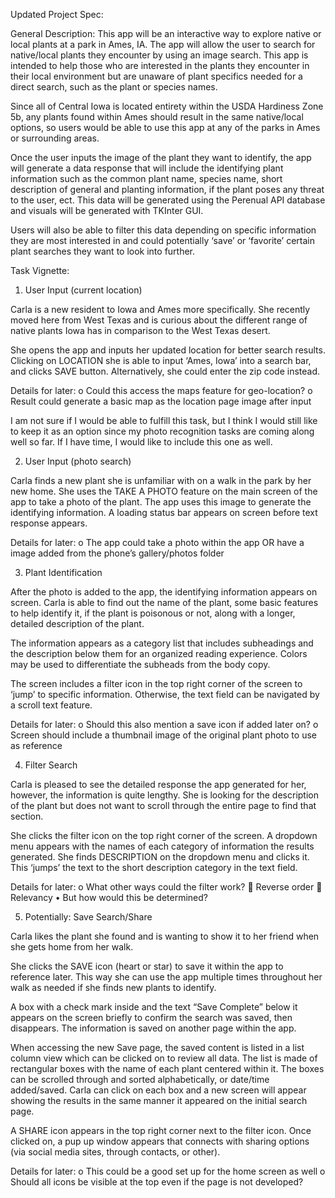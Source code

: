 Updated Project Spec:

General Description:
This app will be an interactive way to explore native or local plants at a park in Ames, IA. The app will allow the user to search for native/local plants they encounter by using an image search. This app is intended to help those who are interested in the plants they encounter in their local environment but are unaware of plant specifics needed for a direct search, such as the plant or species names.

Since all of Central Iowa is located entirety within the USDA Hardiness Zone 5b, any plants found within Ames should result in the same native/local options, so users would be able to use this app at any of the parks in Ames or surrounding areas.

Once the user inputs the image of the plant they want to identify, the app will generate a data response that will include the identifying plant information such as the common plant name, species name, short description of general and planting information, if the plant poses any threat to the user, ect. This data will be generated using the Perenual API database and visuals will be generated with TKInter GUI.

Users will also be able to filter this data depending on specific information they are most interested in and could potentially ‘save’ or ‘favorite’ certain plant searches they want to look into further.

Task Vignette:
1.	User Input (current location) 

Carla is a new resident to Iowa and Ames more specifically. She recently moved here from West Texas and is curious about the different range of native plants Iowa has in comparison to the West Texas desert. 

She opens the app and inputs her updated location for better search results. Clicking on LOCATION she is able to input ‘Ames, Iowa’ into a search bar, and clicks SAVE button. Alternatively, she could enter the zip code instead.

Details for later:
o	Could this access the maps feature for geo-location?
o	Result could generate a basic map as the location page image after input

I am not sure if I would be able to fulfill this task, but I think I would still like to keep it as an option since my photo recognition tasks are coming along well so far. If I have time, I would like to include this one as well.





2.	User Input (photo search)

Carla finds a new plant she is unfamiliar with on a walk in the park by her new home. She uses the TAKE A PHOTO feature on the main screen of the app to take a photo of the plant. The app uses this image to generate the identifying information. A loading status bar appears on screen before text response appears.

Details for later:
o	The app could take a photo within the app OR have a image added from the phone’s gallery/photos folder


3.	Plant Identification

After the photo is added to the app, the identifying information appears on screen. Carla is able to find out the name of the plant, some basic features to help identify it, if the plant is poisonous or not, along with a longer, detailed description of the plant. 

The information appears as a category list that includes subheadings and the description below them for an organized reading experience. Colors may be used to differentiate the subheads from the body copy.

The screen includes a filter icon in the top right corner of the screen to ‘jump’ to specific information. Otherwise, the text field can be navigated by a scroll text feature.

Details for later:
o	Should this also mention a save icon if added later on?
o	Screen should include a thumbnail image of the original plant photo to use as reference

4.	Filter Search

Carla is pleased to see the detailed response the app generated for her, however, the information is quite lengthy. She is looking for the description of the plant but does not want to scroll through the entire page to find that section. 

She clicks the filter icon on the top right corner of the screen. A dropdown menu appears with the names of each category of information the results generated. She finds DESCRIPTION on the dropdown menu and clicks it. This ‘jumps’ the text to the short description category in the text field.

Details for later:
o	What other ways could the filter work?
	Reverse order
	Relevancy
•	But how would this be determined?

5.	Potentially: Save Search/Share

Carla likes the plant she found and is wanting to show it to her friend when she gets home from her walk. 

She clicks the SAVE icon (heart or star) to save it within the app to reference later. This way she can use the app multiple times throughout her walk as needed if she finds new plants to identify.

A box with a check mark inside and the text “Save Complete” below it appears on the screen briefly to confirm the search was saved, then disappears. The information is saved on another page within the app.

When accessing the new Save page, the saved content is listed in a list column view which can be clicked on to review all data. The list is made of rectangular boxes with the name of each plant centered within it. The boxes can be scrolled through and sorted alphabetically, or date/time added/saved. Carla can click on each box and a new screen will appear showing the results in the same manner it appeared on the initial search page. 

A SHARE icon appears in the top right corner next to the filter icon. Once clicked on, a pup up window appears that connects with sharing options (via social media sites, through contacts, or other).

Details for later:
o	This could be a good set up for the home screen as well
o	Should all icons be visible at the top even if the page is not developed?

